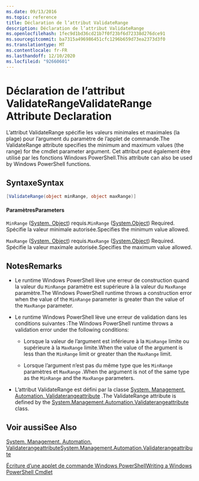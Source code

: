 ```yaml
---
ms.date: 09/13/2016
ms.topic: reference
title: Déclaration de l’attribut ValidateRange
description: Déclaration de l’attribut ValidateRange
ms.openlocfilehash: 1fec9d1bd36cd21b7f0f23bf6d72338d276dce91
ms.sourcegitcommit: ba7315a496986451cfc1296b659d73ea2373d3f0
ms.translationtype: MT
ms.contentlocale: fr-FR
ms.lasthandoff: 12/10/2020
ms.locfileid: "92660601"
---
```

# <a name="validaterange-attribute-declaration"></a><span data-ttu-id="25d3f-103">Déclaration de l’attribut ValidateRange</span><span class="sxs-lookup"><span data-stu-id="25d3f-103">ValidateRange Attribute Declaration</span></span>

<span data-ttu-id="25d3f-104">L’attribut ValidateRange spécifie les valeurs minimales et maximales (la plage) pour l’argument du paramètre de l’applet de commande.</span><span class="sxs-lookup"><span data-stu-id="25d3f-104">The ValidateRange attribute specifies the minimum and maximum values (the range) for the cmdlet parameter argument.</span></span> <span data-ttu-id="25d3f-105">Cet attribut peut également être utilisé par les fonctions Windows PowerShell.</span><span class="sxs-lookup"><span data-stu-id="25d3f-105">This attribute can also be used by Windows PowerShell functions.</span></span>

## <a name="syntax"></a><span data-ttu-id="25d3f-106">Syntaxe</span><span class="sxs-lookup"><span data-stu-id="25d3f-106">Syntax</span></span>

```csharp
[ValidateRange(object minRange, object maxRange)]
```

#### <a name="parameters"></a><span data-ttu-id="25d3f-107">Paramètres</span><span class="sxs-lookup"><span data-stu-id="25d3f-107">Parameters</span></span>

<span data-ttu-id="25d3f-108">`MinRange` ([System. Object](/dotnet/api/system.object)) requis.</span><span class="sxs-lookup"><span data-stu-id="25d3f-108">`MinRange` ([System.Object](/dotnet/api/system.object)) Required.</span></span> <span data-ttu-id="25d3f-109">Spécifie la valeur minimale autorisée.</span><span class="sxs-lookup"><span data-stu-id="25d3f-109">Specifies the minimum value allowed.</span></span>

<span data-ttu-id="25d3f-110">`MaxRange` ([System. Object](/dotnet/api/system.object)) requis.</span><span class="sxs-lookup"><span data-stu-id="25d3f-110">`MaxRange` ([System.Object](/dotnet/api/system.object)) Required.</span></span> <span data-ttu-id="25d3f-111">Spécifie la valeur maximale autorisée.</span><span class="sxs-lookup"><span data-stu-id="25d3f-111">Specifies the maximum value allowed.</span></span>

## <a name="remarks"></a><span data-ttu-id="25d3f-112">Notes</span><span class="sxs-lookup"><span data-stu-id="25d3f-112">Remarks</span></span>

- <span data-ttu-id="25d3f-113">Le runtime Windows PowerShell lève une erreur de construction quand la valeur du `MinRange` paramètre est supérieure à la valeur du `MaxRange` paramètre.</span><span class="sxs-lookup"><span data-stu-id="25d3f-113">The Windows PowerShell runtime throws a construction error when the value of the `MinRange` parameter is greater than the value of the `MaxRange` parameter.</span></span>

- <span data-ttu-id="25d3f-114">Le runtime Windows PowerShell lève une erreur de validation dans les conditions suivantes :</span><span class="sxs-lookup"><span data-stu-id="25d3f-114">The Windows PowerShell runtime throws a validation error under the following conditions:</span></span>

  - <span data-ttu-id="25d3f-115">Lorsque la valeur de l’argument est inférieure à la `MinRange` limite ou supérieure à la `MaxRange` limite.</span><span class="sxs-lookup"><span data-stu-id="25d3f-115">When the value of the argument is less than the `MinRange` limit or greater than the `MaxRange` limit.</span></span>

  - <span data-ttu-id="25d3f-116">Lorsque l’argument n’est pas du même type que les `MinRange` paramètres et `MaxRange` .</span><span class="sxs-lookup"><span data-stu-id="25d3f-116">When the argument is not of the same type as the `MinRange` and the `MaxRange` parameters.</span></span>

- <span data-ttu-id="25d3f-117">L’attribut ValidateRange est défini par la classe [System. Management. Automation. Validaterangeattribute](/dotnet/api/System.Management.Automation.ValidateRangeAttribute) .</span><span class="sxs-lookup"><span data-stu-id="25d3f-117">The ValidateRange attribute is defined by the [System.Management.Automation.Validaterangeattribute](/dotnet/api/System.Management.Automation.ValidateRangeAttribute) class.</span></span>

## <a name="see-also"></a><span data-ttu-id="25d3f-118">Voir aussi</span><span class="sxs-lookup"><span data-stu-id="25d3f-118">See Also</span></span>

[<span data-ttu-id="25d3f-119">System. Management. Automation. Validaterangeattribute</span><span class="sxs-lookup"><span data-stu-id="25d3f-119">System.Management.Automation.Validaterangeattribute</span></span>](/dotnet/api/System.Management.Automation.ValidateRangeAttribute)

[<span data-ttu-id="25d3f-120">Écriture d’une applet de commande Windows PowerShell</span><span class="sxs-lookup"><span data-stu-id="25d3f-120">Writing a Windows PowerShell Cmdlet</span></span>](./writing-a-windows-powershell-cmdlet.md)
